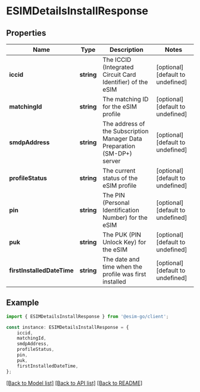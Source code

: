 # ESIMDetailsInstallResponse


## Properties

Name | Type | Description | Notes
------------ | ------------- | ------------- | -------------
**iccid** | **string** | The ICCID (Integrated Circuit Card Identifier) of the eSIM | [optional] [default to undefined]
**matchingId** | **string** | The matching ID for the eSIM profile | [optional] [default to undefined]
**smdpAddress** | **string** | The address of the Subscription Manager Data Preparation (SM-DP+) server | [optional] [default to undefined]
**profileStatus** | **string** | The current status of the eSIM profile | [optional] [default to undefined]
**pin** | **string** | The PIN (Personal Identification Number) for the eSIM | [optional] [default to undefined]
**puk** | **string** | The PUK (PIN Unlock Key) for the eSIM | [optional] [default to undefined]
**firstInstalledDateTime** | **string** | The date and time when the profile was first installed | [optional] [default to undefined]

## Example

```typescript
import { ESIMDetailsInstallResponse } from '@esim-go/client';

const instance: ESIMDetailsInstallResponse = {
    iccid,
    matchingId,
    smdpAddress,
    profileStatus,
    pin,
    puk,
    firstInstalledDateTime,
};
```

[[Back to Model list]](../README.md#documentation-for-models) [[Back to API list]](../README.md#documentation-for-api-endpoints) [[Back to README]](../README.md)
